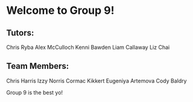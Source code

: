 # Welcome to Group 9!

## Tutors:
Chris Ryba
Alex McCulloch
Kenni Bawden
Liam Callaway
Liz Chai

## Team Members:
Chris Harris
Izzy Norris
Cormac Kikkert
Eugeniya Artemova
Cody Baldry

Group 9 is the best yo!
